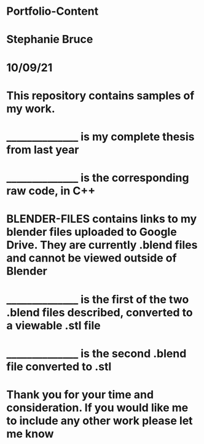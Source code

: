 # Portfolio-Content
# Stephanie Bruce
# 10/09/21

# This repository contains samples of my work.
  # ______________ is my complete thesis from last year
  # ______________ is the corresponding raw code, in C++
  # BLENDER-FILES contains links to my blender files uploaded to Google Drive. They are currently .blend files and cannot be viewed outside of Blender
  # ______________ is the first of the two .blend files described, converted to a viewable .stl file
  # ______________ is the second .blend file converted to .stl
  
# Thank you for your time and consideration. If you would like me to include any other work please let me know





